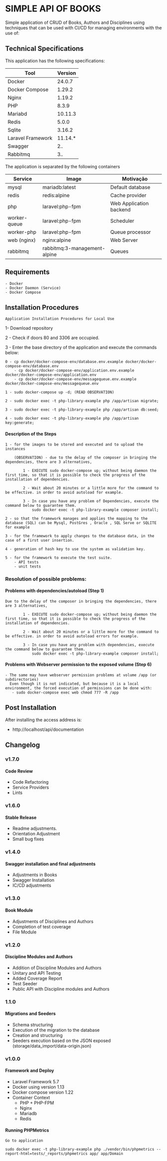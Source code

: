 # SIMPLE API OF BOOKS

Simple application of CRUD of Books, Authors and Disciplines using techniques that can be used with CI/CD
for managing environments with the use of:


## Technical Specifications

This application has the following specifications: 

| Tool | Version |
| --- | --- |
| Docker | 24.0.7 |
| Docker Compose | 1.29.2 |
| Nginx | 1.19.2 |
| PHP | 8.3.9 |
| Mariabd | 10.11.3 |
| Redis | 5.0.0 |
| Sqlite | 3.16.2 |
| Laravel Framework | 11.14.* |
| Swagger | 2.*.* |
| Rabbitmq | 3.*.* |

The application is separated by the following containers

| Service | Image | Motivação
| --- | --- | --- |
| mysql | mariadb:latest | Default database |
| redis | redis:alpine | Cache provider |
| php | laravel:php-fpm | Web Application backend |
| worker-queue | laravel:php-fpm | Scheduler |
| worker-php | laravel:php-fpm | Queue processor |
| web (nginx) | nginx:alpine | Web Server |
| rabbitmq | rabbitmq:3-management-alpine | Queues |

## Requirements
    - Docker
    - Docker Daemon (Service)
    - Docker Compose

## Installation Procedures
    Application Installation Procedures for Local Use

1- Download repository 
    
2 - Check if doors 80 and 3306 are occupied.

3 - Enter the base directory of the application and execute the commands below:
    
    0 - cp docker/docker-compose-env/database.env.example docker/docker-compose-env/database.env
        - cp docker/docker-compose-env/application.env.example docker/docker-compose-env/application.env
        - cp docker/docker-compose-env/messagequeue.env.example docker/docker-compose-env/messagequeue.env

    1 - sudo docker-compose up -d; (READ OBSERVATION)

    2 - sudo docker exec -t php-library-example php /app/artisan migrate;

    3 - sudo docker exec -t php-library-example php /app/artisan db:seed;

    4 - sudo docker exec -t php-library-example php /app/artisan key:generate;
    

    
#### Description of the Steps

    1 - for the images to be stored and executed and to upload the instances
        
        (OBSERVATION) - due to the delay of the composer in bringing the dependencies, there are 3 alternatives,
        
            1 - EXECUTE sudo docker-compose up; without being daemon the first time, so that it is possible to check the progress of the installation of dependencies.
            
            2 - Wait about 20 minutes or a little more for the command to be effective. in order to avoid autoload for example.
            
            3 - In case you have any problem of Dependencies, execute the command below to guarantee them.
                sudo docker exec -t php-library-example composer install;
    
    2 - so that the framework manages and applies the mapping to the database (SQL) can be Mysql, PostGres , Oracle , SQL Serve or SQLITE for example
    
    3 - for the framework to apply changes to the database data, in the case of a first user insertion.
    
    4 - generation of hash key to use the system as validation key.
    
    5 - for the framework to execute the test suite.
        - API tests  
        - unit tests
     
### Resolution of possible problems:

#### Problems with dependencies/autoload (Step 1)
    Due to the delay of the composer in bringing the dependencies, there are 3 alternatives,
        
            1 - EXECUTE sudo docker-compose up; without being daemon the first time, so that it is possible to check the progress of the installation of dependencies.
            
            2 - Wait about 20 minutes or a little more for the command to be effective. in order to avoid autoload errors for example.
            
            3 - In case you have any problem with dependencies, execute the command below to guarantee them.
                sudo docker exec -t php-library-example composer install;

#### Problems with Webserver permission to the exposed volume (Step 6)
    - The same may have webserver permission problems at volume /app (or subdirectories)
      Even though it is not indicated, but because it is a local environment, the forced execution of permissions can be done with:
       - sudo docker-compose exec web chmod 777 -R /app    

## Post Installation

After installing the access address is:

- http://localhost/api/documentation


## Changelog

### v1.7.0
#### Code Review
 - Code Refactoring
 - Service Providers
 - Lints

### v1.6.0
#### Stable Release
 - Readme adjustments.
 - Orientation Adjustment
 - Small bug fixes


### v1.4.0
#### Swagger installation and final adjustments
- Adjustments in Books
- Swagger Installation
- IC/CD adjustments

### v1.3.0
#### Book Module
- Adjustments of Disciplines and Authors
- Completion of test coverage
- File Module

### v1.2.0
#### Discipline Modules and Authors
- Addition of Discipline Modules and Authors
- Unitary and API Testing
- Added Coverage Report
- Test Seeder
- Public API with Discipline modules and Authors

### 1.1.0
#### Migrations and Seeders
- Schema structuring
- Execution of the migration to the database
- Creation and structuring
- Seeders execution based on the JSON exposed (storage/data_import/data-origin.json)


### v1.0.0
#### Framework and Deploy

- Laravel Framework 5.7
- Docker using version 1.13
- Docker compose version 1.22
- Container Context
    - PHP + PHP-FPM
    - Nginx
    - Mariadb
    - Redis

#### Running PHPMetrics

    Go to application
    
    sudo docker exec -t php-library-example php ./vendor/bin/phpmetrics --report-html=tests/_reports/phpmetrics app/ app/Domain